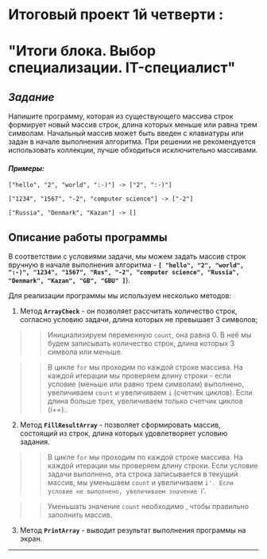 # **Итоговый проект 1й четверти :**

# **"Итоги блока. Выбор специализации. IT-специалист"**

## *Задание*

Напишите программу, которая из существующего массива строк формирует новый массив строк, длина которых меньше или равна трем символам. Начальный массив может быть введен с клавиатуры или задан в начале выполнения алгоритма. При решении не рекомендуется использовать коллекции, лучше обходиться исключительно массивами.

#### *Примеры:*
```
["hello", "2", "world", ":-)"] -> ["2", ":-)"]

["1234", "1567", "-2", "computer science"] -> ["-2"]

["Russia", "Denmark", "Kazan"] -> []
```
## **Описание работы программы**

В соответствии с условиями задачи, мы можем задать массив строк вручную в начале выполнения алгоритма - **`[ "hello", "2", "world", ":-)", "1234", "1567", "Rus", "-2", "computer science", "Russia", "Denmark", "Kazan", "GB", "GBU" ]`**). 

Для реализации программы мы используем несколько методов:

1. Метод **`ArrayCheck`** - он позволяет рассчитать количество строк, согласно условию задачи, длина которых не превышает 3 символов;

>> Инициализируем переменную `count`, она равна 0. В неё мы будем записывать количество строк, длина которых 3 символа или меньше. 

>> В цикле `for` мы проходим по каждой строке массива. На каждой итерации мы проверяем длину строки - если условие (меньше или равно трем символам) выполнено, увеличиваем `count` и увеличиваем `i` (счетчик циклов). Если длина больше трех, увеличиваем только счетчик циклов (*i++*)..

2. Метод **`FillResultArray`** - позволяет сформировать массив, состоящий из строк, длина которых удовлетворяет условию задания.

>> В цикле `for` мы проходим по каждой строке массива. На каждой итерации мы проверяем длину строки. Если условие задачи выполнено, эта строка записывается в текущий массив, мы уменьшаем `count` и увеличиваем `i'.
Если условие не выполнено, увеличиваем значение `i'.

>>Уменьшать значение `count` необходимо , чтобы правильно заполнить массив.

3. Метод **`PrintArray`** - выводит результат выполнения программы на экран.
-----